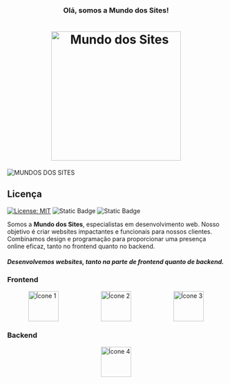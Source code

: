 <h3 align="center">
   Olá, somos a Mundo dos Sites!
</h3>

<h1 align="center">
   <img src="https://mundodossitesoficial.netlify.app/logomarcaoficial.png" alt="Mundo dos Sites" width="300">
</h1>

![MUNDOS DOS SITES](https://github-readme-stats.vercel.app/api?username=MKATIVA&show_icons=true&theme=radical)

## Licença

[![License: MIT](https://img.shields.io/badge/License-MIT-yellow.svg)](https://mundodossitesoficial.netlify.app) ![Static Badge](https://img.shields.io/badge/html-conhecimento-red) ![Static Badge](https://img.shields.io/badge/css-estiliza%C3%A7%C3%A3o-blue)


 Somos a **Mundo dos Sites**, especialistas em desenvolvimento web. Nosso objetivo é criar websites impactantes e funcionais para nossos clientes. Combinamos design e programação para proporcionar uma presença online eficaz, tanto no frontend quanto no backend.

#### *Desenvolvemos websites, tanto na parte de frontend quanto de backend.*

### Frontend

<div style="display: flex; justify-content: space-around; margin-bottom: 20px;">
    <img src="https://camo.githubusercontent.com/3d0ddeed2c709ed1cbce62a9c624d0f719d5ed695567a2eef03d61a70c7ff336/68747470733a2f2f63646e2e6a7364656c6976722e6e65742f67682f64657669636f6e732f64657669636f6e2f69636f6e732f6a6176617363726970742f6a6176617363726970742d706c61696e2e737667" alt="Ícone 1" width="70">
    <img src="https://camo.githubusercontent.com/7a982fd7ff2590bd9c4c0c804d36ec84f4b6a54ce4a062e939b1455f619bf975/68747470733a2f2f63646e2e6a7364656c6976722e6e65742f67682f64657669636f6e732f64657669636f6e2f69636f6e732f68746d6c352f68746d6c352d706c61696e2e737667" alt="Ícone 2" width="70">
    <img src="https://camo.githubusercontent.com/3902a23a4ee524225c3626a76a19391fe4a457e9c70e331e7d51abdfa1d76dbf/68747470733a2f2f63646e2e6a7364656c6976722e6e65742f67682f64657669636f6e732f64657669636f6e2f69636f6e732f637373332f637373332d706c61696e2e737667" alt="Ícone 3" width="70">
</div>

### Backend

<div style="display: flex; justify-content: space-around; margin-bottom: 20px;">
    <img src="https://camo.githubusercontent.com/2cde166000bd4271614ef8c0a7e435af8a087c05f4d5a36f1945663d363bd463/68747470733a2f2f63646e2e6a7364656c6976722e6e65742f67682f64657669636f6e732f64657669636f6e2f69636f6e732f6e6f64656a732f6e6f64656a732d6f726967696e616c2e737667" alt="Ícone 4" width="70">
</div>

